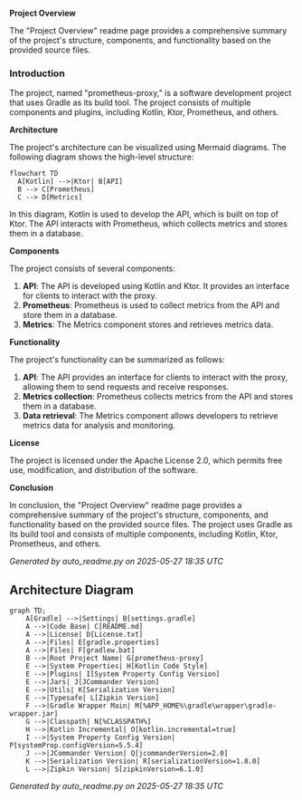 **Project Overview**

The "Project Overview" readme page provides a comprehensive summary of the project's structure, components, and functionality based on the provided source files.

### Introduction

The project, named "prometheus-proxy," is a software development project that uses Gradle as its build tool. The project consists of multiple components and plugins, including Kotlin, Ktor, Prometheus, and others.

**Architecture**

The project's architecture can be visualized using Mermaid diagrams. The following diagram shows the high-level structure:
```mermaid
flowchart TD
  A[Kotlin] -->|Ktor| B[API]
  B --> C[Prometheus]
  C --> D[Metrics]
```
In this diagram, Kotlin is used to develop the API, which is built on top of Ktor. The API interacts with Prometheus, which collects metrics and stores them in a database.

**Components**

The project consists of several components:

1. **API**: The API is developed using Kotlin and Ktor. It provides an interface for clients to interact with the proxy.
2. **Prometheus**: Prometheus is used to collect metrics from the API and store them in a database.
3. **Metrics**: The Metrics component stores and retrieves metrics data.

**Functionality**

The project's functionality can be summarized as follows:

1. **API**: The API provides an interface for clients to interact with the proxy, allowing them to send requests and receive responses.
2. **Metrics collection**: Prometheus collects metrics from the API and stores them in a database.
3. **Data retrieval**: The Metrics component allows developers to retrieve metrics data for analysis and monitoring.

**License**

The project is licensed under the Apache License 2.0, which permits free use, modification, and distribution of the software.

**Conclusion**

In conclusion, the "Project Overview" readme page provides a comprehensive summary of the project's structure, components, and functionality based on the provided source files. The project uses Gradle as its build tool and consists of multiple components, including Kotlin, Ktor, Prometheus, and others.

_Generated by auto_readme.py on 2025-05-27 18:35 UTC_

## Architecture Diagram

```mermaid
graph TD;
    A[Gradle] -->|Settings| B[settings.gradle]
    A -->|Code Base| C[README.md]
    A -->|License| D[License.txt]
    A -->|Files| E[gradle.properties]
    A -->|Files| F[gradlew.bat]
    B -->|Root Project Name| G[prometheus-proxy]
    E -->|System Properties| H[Kotlin Code Style]
    E -->|Plugins| I[System Property Config Version]
    E -->|Jars| J[JCommander Version]
    E -->|Utils| K[Serialization Version]
    E -->|Typesafe| L[Zipkin Version]
    F -->|Gradle Wrapper Main| M[%APP_HOME%\gradle\wrapper\gradle-wrapper.jar]
    G -->|Classpath| N[%CLASSPATH%]
    H -->|Kotlin Incremental| O[kotlin.incremental=true]
    I -->|System Property Config Version| P[systemProp.configVersion=5.5.4]
    J -->|JCommander Version| Q[jcommanderVersion=2.0]
    K -->|Serialization Version| R[serializationVersion=1.8.0]
    L -->|Zipkin Version| S[zipkinVersion=6.1.0]
```

_Generated by auto_readme.py on 2025-05-27 18:35 UTC_